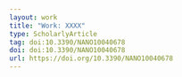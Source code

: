 ```yaml
---
layout: work
title: "Work: XXXX"
type: ScholarlyArticle
tag: doi:10.3390/NANO10040678
doi: doi:10.3390/NANO10040678
url: https://doi.org/10.3390/NANO10040678
---
```

